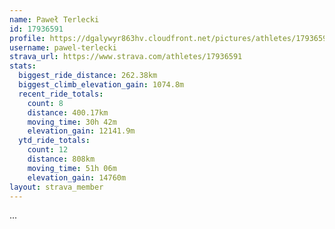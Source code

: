 ```yaml
---
name: Paweł Terlecki
id: 17936591
profile: https://dgalywyr863hv.cloudfront.net/pictures/athletes/17936591/5577025/4/large.jpg
username: pawel-terlecki
strava_url: https://www.strava.com/athletes/17936591
stats:
  biggest_ride_distance: 262.38km
  biggest_climb_elevation_gain: 1074.8m
  recent_ride_totals:
    count: 8
    distance: 400.17km
    moving_time: 30h 42m
    elevation_gain: 12141.9m
  ytd_ride_totals:
    count: 12
    distance: 808km
    moving_time: 51h 06m
    elevation_gain: 14760m
layout: strava_member
--- 
```

...
